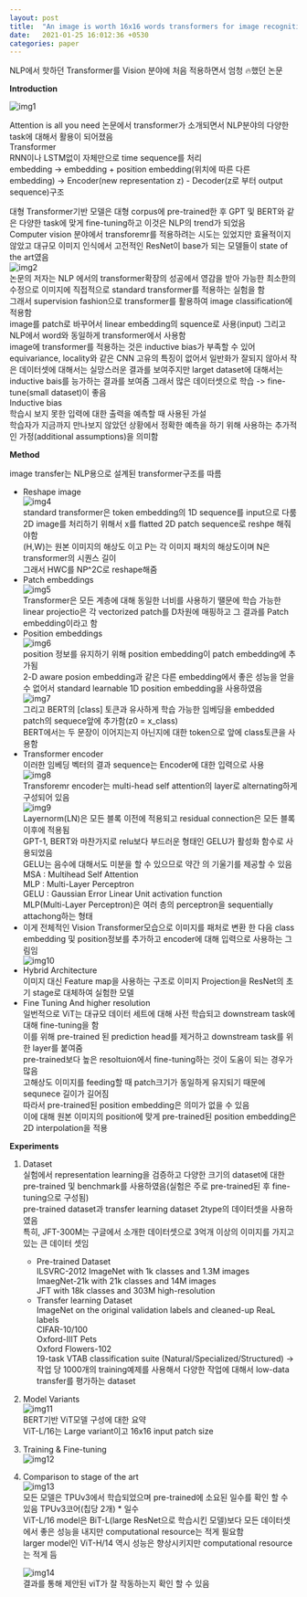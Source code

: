 ```yaml
---
layout: post
title:  "An image is worth 16x16 words transformers for image recognition at scale"
date:   2021-01-25 16:012:36 +0530
categories: paper
---
```




NLP에서 핫하던 Transformer를 Vision 분야에 처음 적용하면서 엄청 🔥했던 논문



**Introduction**

![img1](\assets\post\post5\img1.png)

Attention is all you need 논문에서 transformer가 소개되면서 NLP분야의 다양한 task에 대해서 활용이 되어졌음    
Transformer  
RNN이나 LSTM없이 자체만으로 time sequence를 처리  
embedding -> embedding + position embedding(위치에 따른 다른 embedding) -> Encoder(new representation z) - Decoder(z로 부터 output sequence)구조

대형 Transformer기반 모델은 대형 corpus에 pre-trained한 후 GPT 및 BERT와 같은 다양한 task에 맞게 fine-tuning하고 이것은 NLP의 trend가 되었음  
Computer vision 분야에서 transforemr를 적용하려는 시도는 있었지만 효율적이지 않았고 대규모 이미지 인식에서 고전적인 ResNet이 base가 되는 모델들이 state of the art였음  
![img2](\assets\post\post5\img2.png)  
논문의 저자는 NLP 에서의 transformer확장의 성공에서 영감을 받아 가능한 최소한의 수정으로 이미지에 직접적으로 standard transformer를 적용하는 실험을 함  
그래서 supervision fashion으로 transformer를 활용하여 image classification에 적용함  
image를 patch로 바꾸어서 linear embedding의 squence로 사용(input) 그리고 NLP에서 word와 동일하게 transformer에서 사용함  
image에 transformer를 적용하는 것은 inductive bias가 부족할 수  있어 equivariance, locality와 같은 CNN 고유의 특징이 없어서 일반화가 잘되지 않아서 작은 데이터셋에 대해서는 실망스러운 결과를 보여주지만 larget dataset에 대해서는 inductive bais를 능가하는 결과를 보여줌 그래서 많은 데이터셋으로 학습 -> fine-tune(small dataset)이 좋음  
Inductive bias  
학습시 보지 못한 입력에 대한 출력을 예측할 때 사용된 가설  
학습자가 지금까지 만나보지 않았던 상황에서 정확한 예측을 하기 위해 사용하는 추가적인 가정(additional assumptions)을 의미함 

**Method**

image transfer는 NLP용으로 설계된 transformer구조를 따름 

* Reshape image  
  ![img4](\assets\post\post5\img4.png)  
  standard transformer은 token embedding의 1D sequence를 input으로 다룸  
  2D image를 처리하기 위해서 x를 flatted 2D patch sequence로 reshpe 해줘야함  
  (H,W)는 원본 이미지의 해상도 이고 P는 각 이미지 패치의 해상도이며 N은 transformer의 시퀀스 길이   
  그래서 HWC를 NP^2C로 reshape해줌 
* Patch embeddings  
  ![img5](\assets\post\post5\img5.png)  
  Transformer은 모든 계층에 대해 동일한 너비를 사용하기 땔문에 학습 가능한 linear projectio은 각 vectorized patch를 D차원에 매핑하고 그 결과를 Patch embedding이라고 함 
* Position embeddings  
  ![img6](\assets\post\post5\img6.png)   
  position 정보를 유지하기 위해 position embedding이 patch embedding에 추가됨  
  2-D aware posion embedding과 같은 다른 embedding에서 좋은 성능을 얻을 수 없어서 standard learnable 1D position embedding을 사용하였음   
  ![img7](\assets\post\post5\img7.png)   
  그리고 BERT의 [class] 토큰과 유사하게 학습 가능한 임베딩을 embedded patch의 sequece앞에 추가함(z0 = x_class)  
  BERT에서는 두 문장이 이어지는지 아닌지에 대한 token으로 앞에 class토큰을 사용함
* Transformer encoder  
  이러한 임베딩 벡터의 결과 sequence는 Encoder에 대한 입력으로 사용  
  ![img8](\assets\post\post5\img8.png)   
  Transforemr encoder는 multi-head self attention의 layer로 alternating하게 구성되어 있음  
  ![img9](\assets\post\post5\img9.png)   
  Layernorm(LN)은 모든 블록 이전에 적용되고 residual connection은 모든 블록 이후에 적용됨  
  GPT-1, BERT와 마찬가지로 relu보다 부드러운 형태인 GELU가 활성화 함수로 사용되었음  
  GELU는 음수에 대해서도 미분을 할 수 있으므로 약간 의 기울기를 제공할 수 있음  
  MSA : Multihead Self Attention  
  MLP : Multi-Layer Perceptron  
  GELU :  Gaussian Error Linear Unit activation function  
  MLP(Multi-Layer Perceptron)은 여러 층의 perceptron을 sequentially attachong하는 형태  
* 이게 전체적인 Vision Transformer모습으로 이미지를 패처로 변환 한 다음 class embedding 및 position정보를 추가하고 encoder에 대해 입력으로 사용하는 그림임  
  ![img10](\assets\post\post5\img10.png)   
* Hybrid Architecture  
  이미지 대신 Feature map을 사용하는 구조로 이미지 Projection을 ResNet의 초기 stage로 대체하여 실험한 모델 
* Fine Tuning And higher resolution  
  일번적으로 ViT는 대규모 데이터 세트에 대해 사전 학습되고 downstream task에 대해 fine-tuning을 함  
  이를 위해 pre-trained 된 prediction head를 제거하고 downstream task를 위한 layer를 붙여줌  
  pre-trained보다 높은 resoltuion에서 fine-tuning하는 것이 도움이 되는 경우가 많음  
  고해상도 이미지를 feeding할 때 patch크기가 동일하게 유지되기 때문에 sequnece 길이가 길어짐  
  따라서 pre-trained된 position embedding은 의미가 없을 수 있음  
  이에 대해 원본 이미지의 position에 맞게 pre-trained된 position embedding은 2D interpolation을 적용 

**Experiments**  

1. Dataset  
   실험에서 representation learning을 검증하고 다양한 크기의 dataset에 대한 pre-trained 및 benchmark를 사용하였음(실험은 주로 pre-trained된 후 fine-tuning으로 구성됨)  
   pre-trained dataset과 transfer learning dataset 2type의 데이터셋을 사용하였음  
   특히, JFT-300M는 구글에서 소개한 데이터셋으로 3억개 이상의 이미지를 가지고 있는 큰 데이터 셋임   

   * Pre-trained Dataset  
     ILSVRC-2012 ImageNet with 1k classes and 1.3M images  
     ImaegNet-21k with 21k classes and 14M images  
     JFT with 18k classes and 303M high-resolution  
   * Transfer learning Dataset  
     ImageNet on the original validation labels and cleaned-up ReaL labels  
     CIFAR-10/100  
     Oxford-IIIT Pets  
     Oxford Flowers-102  
     19-task VTAB classification suite (Natural/Specialized/Structured) -> 작업 당 1000개의 training예제를 사용해서 다양한 작업에 대해서 low-data transfer를 평가하는 dataset 

2. Model Variants  
   ![img11](\assets\post\post5\img11.png)   
   BERT기반 ViT모델 구성에 대한 요약  
   ViT-L/16는 Large variant이고 16x16 input patch size  

3. Training & Fine-tuning  
   ![img12](\assets\post\post5\img12.png) 

4. Comparison to stage of the art  
   ![img13](\assets\post\post5\img13.png)  
   모든 모델은 TPUv3에서 학습되었으며 pre-trained에 소요된 일수를 확인 할 수 있음 TPUv3코어(칩당 2개) * 일수  
   ViT-L/16 model은 BiT-L(large ResNet으로 학습시킨 모델)보다 모든 데이터셋에서 좋은 성능을 내지만 computational resource는 적게 필요함  
   larger model인 ViT-H/14 역시 성능은 향상시키지만 computational resource는 적게 듬   

   ![img14](\assets\post\post5\img14.png)  
   결과를 통해 제안된 viT가 잘 작동하는지 확인 할 수 있음  

   

  